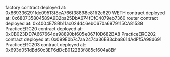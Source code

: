 factory contract deployed at: 0x869336291fdc09513f8cA766f38898e81ff2c629
WETH contract deployed at: 0x680735804589A9B2ba25DbA674fCfC4079eb7360
router contract deployed at: 0x4004E78Bb11ac024d46ebC670a6979115CA81538
PracticeERC20 contract deployed at: 0xCB023DD7A667664da98890bf605e06710D682BA8
PracticeERC202 contract deployed at: 0x099E0b7c7aa2474a36EB3cba8614AdFf5A98d691
PracticeERC203 contract deployed at: 0x693d051dBd60c3EF6dDcB0122B3f885c1604a8Bf
